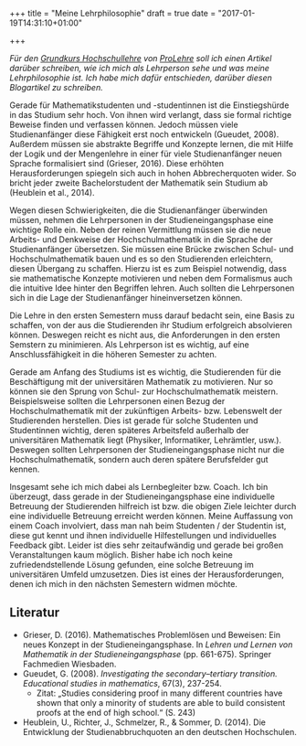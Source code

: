 +++
title = "Meine Lehrphilosophie"
draft = true
date = "2017-01-19T14:31:10+01:00"

+++

_Für den [Grundkurs Hochschullehre]( https://www.prolehre.tum.de/kurse/grundkurs-hochschullehre-bayern/ ) von [ProLehre](https://www.prolehre.tum.de/) soll ich einen Artikel darüber schreiben, wie ich mich als Lehrperson sehe und was meine Lehrphilosophie ist. Ich habe mich dafür entschieden, darüber diesen Blogartikel zu schreiben._

Gerade für Mathematikstudenten und -studentinnen ist die Einstiegshürde in das Studium sehr hoch. Von ihnen wird verlangt, dass sie formal richtige Beweise finden und verfassen können. Jedoch müssen viele Studienanfänger diese Fähigkeit erst noch entwickeln (Gueudet, 2008). Außerdem müssen sie abstrakte Begriffe und Konzepte lernen, die mit Hilfe der Logik und der Mengenlehre in einer für viele Studienanfänger neuen Sprache formalisiert sind (Grieser, 2016). Diese erhöhten Herausforderungen spiegeln sich auch in hohen Abbrecherquoten wider. So bricht jeder zweite Bachelorstudent der Mathematik sein Studium ab (Heublein et al., 2014).

Wegen diesen Schwierigkeiten, die die Studienanfänger überwinden müssen, nehmen die Lehrpersonen in der Studieneingangsphase eine wichtige Rolle ein. Neben der reinen Vermittlung müssen sie die neue Arbeits- und Denkweise der Hochschulmathematik in die Sprache der Studienanfänger übersetzen. Sie müssen eine Brücke zwischen Schul- und Hochschulmathematik bauen und es so den Studierenden erleichtern, diesen Übergang zu schaffen. Hierzu ist es zum Beispiel notwendig, dass sie mathematische Konzepte motivieren und neben dem Formalismus auch die intuitive Idee hinter den Begriffen lehren. Auch sollten die Lehrpersonen sich in die Lage der Studienanfänger hineinversetzen können.

Die Lehre in den ersten Semestern muss darauf bedacht sein, eine Basis zu schaffen, von der aus die Studierenden ihr Studium erfolgreich absolvieren können. Deswegen reicht es nicht aus, die Anforderungen in den ersten Semstern zu minimieren. Als Lehrperson ist es wichtig, auf eine Anschlussfähigkeit in die höheren Semester zu achten.

Gerade am Anfang des Studiums ist es wichtig, die Studierenden für die Beschäftigung mit der universitären Mathematik zu motivieren. Nur so können sie den Sprung von Schul- zur Hochschulmathematik meistern. Beispielsweise sollten die Lehrpersonen einen Bezug der Hochschulmathematik mit der zukünftigen Arbeits- bzw. Lebenswelt der Studierenden herstellen. Dies ist gerade für solche Studenten und Studentinnen wichtig, deren späteres Arbeitsfeld außerhalb der universitären Mathematik liegt (Physiker, Informatiker, Lehrämtler, usw.). Deswegen sollten Lehrpersonen der Studieneingangsphase nicht nur die Hochschulmathematik, sondern auch deren spätere Berufsfelder gut kennen.

Insgesamt sehe ich mich dabei als Lernbegleiter bzw. Coach. Ich bin überzeugt, dass gerade in der Studieneingangsphase eine individuelle Betreuung der Studierenden hilfreich ist bzw. die obigen Ziele leichter durch eine individuelle Betreuung erreicht werden können. Meine Auffassung von einem Coach involviert, dass man nah beim Studenten / der Studentin ist, diese gut kennt und ihnen individuelle Hilfestellungen und individuelles Feedback gibt. Leider ist dies sehr zeitaufwändig und gerade bei großen Veranstaltungen kaum möglich. Bisher habe ich noch keine zufriedendstellende Lösung gefunden, eine solche Betreuung im universitären Umfeld umzusetzen. Dies ist eines der Herausforderungen, denen ich mich in den nächsten Semestern widmen möchte.

## Literatur

* Grieser, D. (2016). Mathematisches Problemlösen und Beweisen: Ein neues Konzept in der Studieneingangsphase. In _Lehren und Lernen von Mathematik in der Studieneingangsphase_ (pp. 661-675). Springer Fachmedien Wiesbaden.
* Gueudet, G. (2008). _Investigating the secondary–tertiary transition. Educational studies in mathematics_, 67(3), 237-254.
    * Zitat: „Studies considering proof in many different countries have shown that only a minority of students are able to build consistent proofs at the end of high school.“ (S. 243)
* Heublein, U., Richter, J., Schmelzer, R., & Sommer, D. (2014). Die Entwicklung der Studienabbruchquoten an den deutschen Hochschulen.
